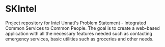 # SKIntel
Project repository for Intel Unnati's Problem Statement - Integrated Common Services to Common People. The goal is to create a web-based application with all the necessary features needed such as contacting emergency services, basic utilities such as groceries and other needs.

